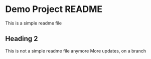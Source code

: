 # Demo Project README

This is a simple readme file

## Heading 2

This is not a simple readme file anymore
More updates, on a branch
